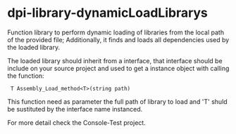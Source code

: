 # dpi-library-dynamicLoadLibrarys
Function library to perform dynamic loading of libraries from the local path of the provided file; Additionally, it finds and loads all dependencies used by the loaded library.

The loaded library should inherit from a interface, that interface should be include on your source project and used to get a instance object with calling the function:

     T Assembly_Load_method<T>(string path)
    
This function need as parameter the full path of library to load and 'T' shuld be sustituted by the interface name instanced.

For more detail check the Console-Test project.

